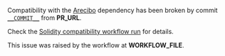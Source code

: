 Compatibility with the [Arecibo](https://github.com/argumentcomputer/arecibo) dependency has been broken by commit [`__COMMIT__`](__COMMIT_URL__) from __PR_URL__.

Check the [Solidity compatibility workflow run](__WORKFLOW_URL__) for details.

This issue was raised by the workflow at __WORKFLOW_FILE__.
